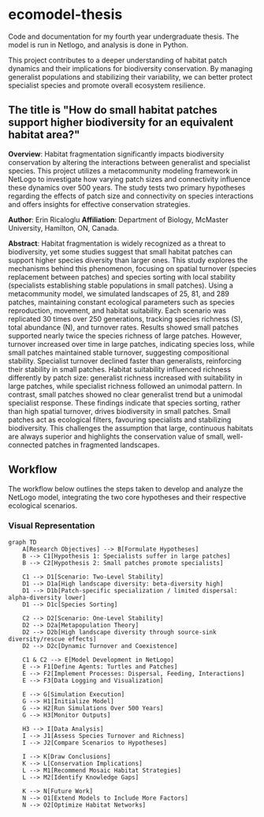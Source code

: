 # ecomodel-thesis
Code and documentation for my fourth year undergraduate thesis. The model is run in Netlogo, and analysis is done in Python. 

This project contributes to a deeper understanding of habitat patch dynamics and their implications for biodiversity conservation. By managing generalist populations and stabilizing their variability, we can better protect specialist species and promote overall ecosystem resilience. 

## The title is "**How do small habitat patches support higher biodiversity for an equivalent habitat area?**"

**Overview**: Habitat fragmentation significantly impacts biodiversity conservation by altering the interactions between generalist and specialist species. This project utilizes a metacommunity modeling framework in NetLogo to investigate how varying patch sizes and connectivity influence these dynamics over 500 years. The study tests two primary hypotheses regarding the effects of patch size and connectivity on species interactions and offers insights for effective conservation strategies.

**Author**: Erin Ricaloglu
**Affiliation**: Department of Biology, McMaster University, Hamilton, ON, Canada.

**Abstract**: Habitat fragmentation is widely recognized as a threat to biodiversity, yet some studies suggest that small habitat patches can support higher species diversity than larger ones. This study explores the mechanisms behind this phenomenon, focusing on spatial turnover (species replacement between patches) and species sorting with local stability (specialists establishing stable populations in small patches). Using a metacommunity model, we simulated landscapes of 25, 81, and 289 patches, maintaining constant ecological parameters such as species reproduction, movement, and habitat suitability. Each scenario was replicated 30 times over 250 generations, tracking species richness (S), total abundance (N), and turnover rates. Results showed small patches supported nearly twice the species richness of large patches. However, turnover increased over time in large patches, indicating species loss, while small patches maintained stable turnover, suggesting compositional stability. Specialist turnover declined faster than generalists, reinforcing their stability in small patches. Habitat suitability influenced richness differently by patch size: generalist richness increased with suitability in large patches, while specialist richness followed an unimodal pattern. In contrast, small patches showed no clear generalist trend but a unimodal specialist response. These findings indicate that species sorting, rather than high spatial turnover, drives biodiversity in small patches. Small patches act as ecological filters, favouring specialists and stabilizing biodiversity. This challenges the assumption that large, continuous habitats are always superior and highlights the conservation value of small, well-connected patches in fragmented landscapes.

## Workflow

The workflow below outlines the steps taken to develop and analyze the NetLogo model, integrating the two core hypotheses and their respective ecological scenarios.

### Visual Representation

```mermaid
graph TD
    A[Research Objectives] --> B[Formulate Hypotheses]
    B --> C1[Hypothesis 1: Specialists suffer in large patches]
    B --> C2[Hypothesis 2: Small patches promote specialists]
    
    C1 --> D1[Scenario: Two-Level Stability]
    D1 --> D1a[High landscape diversity: beta-diversity high]
    D1 --> D1b[Patch-specific specialization / limited dispersal: alpha-diversity lower]
    D1 --> D1c[Species Sorting]
    
    C2 --> D2[Scenario: One-Level Stability]
    D2 --> D2a[Metapopulation Theory]
    D2 --> D2b[High landscape diversity through source-sink diversity/rescue effects]
    D2 --> D2c[Dynamic Turnover and Coexistence]
    
    C1 & C2 --> E[Model Development in NetLogo]
    E --> F1[Define Agents: Turtles and Patches]
    E --> F2[Implement Processes: Dispersal, Feeding, Interactions]
    E --> F3[Data Logging and Visualization]
    
    E --> G[Simulation Execution]
    G --> H1[Initialize Model]
    G --> H2[Run Simulations Over 500 Years]
    G --> H3[Monitor Outputs]
    
    H3 --> I[Data Analysis]
    I --> J1[Assess Species Turnover and Richness]
    I --> J2[Compare Scenarios to Hypotheses]
    
    I --> K[Draw Conclusions]
    K --> L[Conservation Implications]
    L --> M1[Recommend Mosaic Habitat Strategies]
    L --> M2[Identify Knowledge Gaps]
    
    K --> N[Future Work]
    N --> O1[Extend Models to Include More Factors]
    N --> O2[Optimize Habitat Networks]
